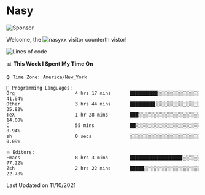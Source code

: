 # Nasy

<!--
<p align="center">
<img height="200" src="https://github-readme-stats.vercel.app/api?username=nasyxx&count_private=true&show_icons=true&theme=dracula&include_all_commits=true"/>
<img height="200" src="https://github-readme-stats.vercel.app/api/top-langs/?username=nasyxx&theme=dracula&hide=html,jupyter+notebook&count_private=true&show_icons=true"/>
</p>

  
----------------
-->

![Sponsor](https://img.shields.io/static/v1.svg?label=Sponsor&message=%E2%9D%A4&logo=GitHub&style=flat&color=pink)
 
Welcome, the ![nasyxx visitor counter](https://count.getloli.com/get/@nasyxx?theme=rule34)th vistor!
 
<!--START_SECTION:waka-->
![Lines of code](https://img.shields.io/badge/From%20Hello%20World%20I%27ve%20Written-5.4%20million%20lines%20of%20code-blue)

📊 **This Week I Spent My Time On** 

```text
⌚︎ Time Zone: America/New_York

💬 Programming Languages: 
Org                      4 hrs 17 mins       ██████████░░░░░░░░░░░░░░░   41.04% 
Other                    3 hrs 44 mins       █████████░░░░░░░░░░░░░░░░   35.82% 
TeX                      1 hr 28 mins        ███░░░░░░░░░░░░░░░░░░░░░░   14.08% 
C                        55 mins             ██░░░░░░░░░░░░░░░░░░░░░░░   8.94% 
sh                       0 secs              ░░░░░░░░░░░░░░░░░░░░░░░░░   0.09%

🔥 Editors: 
Emacs                    8 hrs 3 mins        ███████████████████░░░░░░   77.22% 
Zsh                      2 hrs 22 mins       █████░░░░░░░░░░░░░░░░░░░░   22.78%

```


 Last Updated on 11/10/2021
<!--END_SECTION:waka-->

<!-- ![visitors](https://visitor-badge.laobi.icu/badge?page_id=nasyxx.nasyxx) -->
